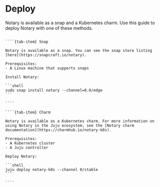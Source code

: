 # Deploy

Notary is available as a snap and a Kubernetes charm. Use this guide to deploy Notary with one of these methods.

`````{tab-set}
    
````{tab-item} Snap

Notary is available as a snap. You can see the snap store listing [here](https://snapcraft.io/notary).

Prerequisites:
- A Linux machine that supports snaps

Install Notary:

```shell
sudo snap install notary --channel=0.0/edge
```

````

````{tab-item} Charm

Notary is available as a Kubernetes charm. For more information on using Notary in the Juju ecosystem, see the [Notary charm documentation](https://charmhub.io/notary-k8s).

Prerequisites:
- A Kubernetes cluster
- A Juju controller

Deploy Notary:

```shell
juju deploy notary-k8s --channel 0/stable
```

````

`````
